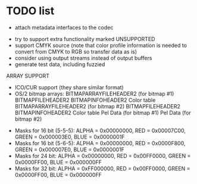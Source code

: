 TODO list
==============================================

+ attach metadata interfaces to the codec
- try to support extra functionality marked UNSUPPORTED
- support CMYK source (note that color profile information is needed to convert from CMYK to RGB so transfer data as is)
- consider using output streams instead of output buffers
- generate test data, including fuzzied

ARRAY SUPPORT
- ICO/CUR support (they share similar format)
- OS/2 bitmap arrays:
	BITMAPARRAYFILEHEADER2 (for bitmap #1)
		BITMAPFILEHEADER2
			BITMAPINFOHEADER2
		Color table
	BITMAPARRAYFILEHEADER2 (for bitmap #2)
		BITMAPFILEHEADER2
			BITMAPINFOHEADER2
		Color table
		Pel Data (for bitmap #1)
		Pel Data (for bitmap #2)


* Masks for 16 bit (5-5-5): ALPHA = 0x00000000, RED = 0x00007C00, GREEN = 0x000003E0, BLUE = 0x0000001F
* Masks for 16 bit (5-6-5): ALPHA = 0x00000000, RED = 0x0000F800, GREEN = 0x000007E0, BLUE = 0x0000001F
* Masks for 24 bit: ALPHA = 0x00000000, RED = 0x00FF0000, GREEN = 0x0000FF00, BLUE = 0x000000FF
* Masks for 32 bit: ALPHA = 0xFF000000, RED = 0x00FF0000, GREEN = 0x0000FF00, BLUE = 0x000000FF

